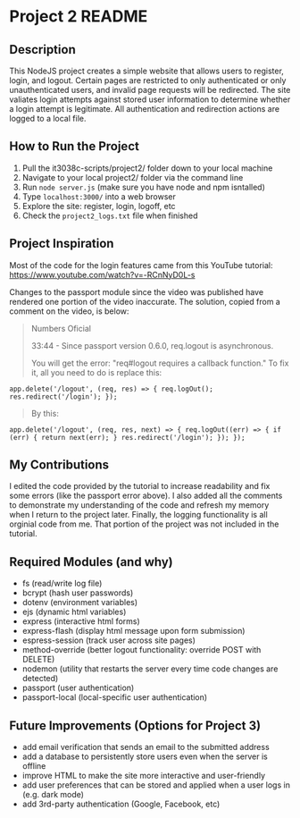# Project 2 README

## Description
This NodeJS project creates a simple website that allows users to register, login, and logout.
Certain pages are restricted to only authenticated or only unauthenticated users, and invalid page requests will be redirected.
The site valiates login attempts against stored user information to determine whether a login attempt is legitimate.
All authentication and redirection actions are logged to a local file.

## How to Run the Project
1. Pull the it3038c-scripts/project2/ folder down to your local machine
2. Navigate to your local project2/ folder via the command line
3. Run `node server.js` (make sure you have node and npm isntalled)
4. Type `localhost:3000/` into a web browser
5. Explore the site: register, login, logoff, etc
6. Check the `project2_logs.txt` file when finished

## Project Inspiration
Most of the code for the login features came from this YouTube tutorial: https://www.youtube.com/watch?v=-RCnNyD0L-s

Changes to the passport module since the video was published have rendered one portion of the video inaccurate.
The solution, copied from a comment on the video, is below:

> Numbers Oficial
> 
> 33:44 - Since passport version 0.6.0, req.logout is asynchronous.
> 
> You will get the error: "req#logout requires a callback function." 
> To fix it, all you need to do is replace this:
> 
`app.delete('/logout', (req, res) => {
  req.logOut();
  res.redirect('/login');
});`

> By this:
> 
`app.delete('/logout', (req, res, next) => {
  req.logOut((err) => {
    if (err) {
      return next(err);
    }
    res.redirect('/login');
  });
});`

## My Contributions
I edited the code provided by the tutorial to increase readability and fix some errors (like the passport error above).
I also added all the comments to demonstrate my understanding of the code and refresh my memory when I return to the project later.
Finally, the logging functionality is all orginial code from me. That portion of the project was not included in the tutorial.

## Required Modules (and why)
- fs (read/write log file)
- bcrypt (hash user passwords)
- dotenv (environment variables)
- ejs (dynamic html variables)
- express (interactive html forms)
- express-flash (display html message upon form submission)
- espress-session (track user across site pages)
- method-override (better logout functionality: override POST with DELETE)
- nodemon (utility that restarts the server every time code changes are detected)
- passport (user authentication)
- passport-local (local-specific user authentication)

## Future Improvements (Options for Project 3)
- add email verification that sends an email to the submitted address
- add a database to persistently store users even when the server is offline
- improve HTML to make the site more interactive and user-friendly
- add user preferences that can be stored and applied when a user logs in (e.g. dark mode)
- add 3rd-party authentication (Google, Facebook, etc)
